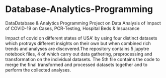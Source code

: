 # Database-Analytics-Programming
DataDatabase &amp; Analytics Programming Project on Data Analysis of Impact of COVID-19  on Cases, PCR-Testing, Hospital Beds &amp; Insuarance

Impact of covid on different states of USA' by using four distinct datasets which protrays different insights on their own but when combined rich trends and analyses are discovered.The repository contains 5 jupytre notebook files, 4 of which carry out data gathering, preprocessing and transformation on the individual datasets. The 5th file contains the code to merge the final transformed and processed datasets together and to perform the collected analyses.
